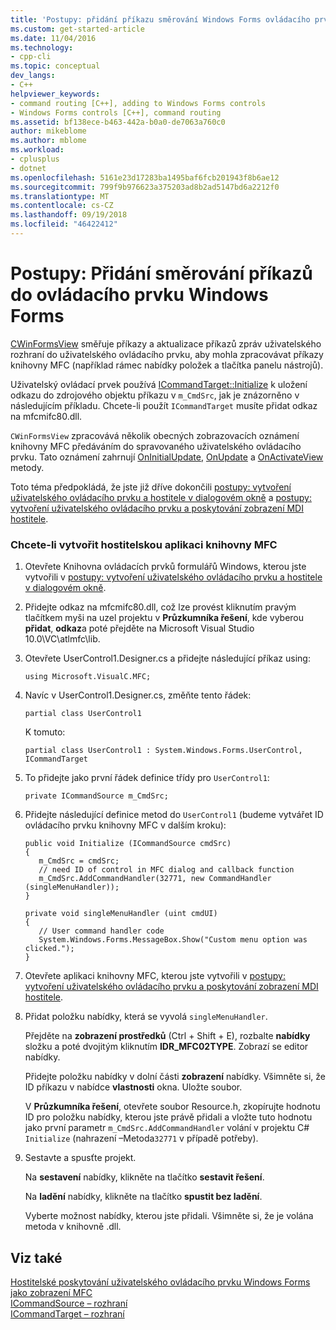 ```yaml
---
title: 'Postupy: přidání příkazu směrování Windows Forms ovládacího prvku | Dokumentace Microsoftu'
ms.custom: get-started-article
ms.date: 11/04/2016
ms.technology:
- cpp-cli
ms.topic: conceptual
dev_langs:
- C++
helpviewer_keywords:
- command routing [C++], adding to Windows Forms controls
- Windows Forms controls [C++], command routing
ms.assetid: bf138ece-b463-442a-b0a0-de7063a760c0
author: mikeblome
ms.author: mblome
ms.workload:
- cplusplus
- dotnet
ms.openlocfilehash: 5161e23d17283ba1495baf6fcb201943f8b6ae12
ms.sourcegitcommit: 799f9b976623a375203ad8b2ad5147bd6a2212f0
ms.translationtype: MT
ms.contentlocale: cs-CZ
ms.lasthandoff: 09/19/2018
ms.locfileid: "46422412"
---
```

# <a name="how-to-add-command-routing-to-the-windows-forms-control"></a>Postupy: Přidání směrování příkazů do ovládacího prvku Windows Forms

[CWinFormsView](../mfc/reference/cwinformsview-class.md) směřuje příkazy a aktualizace příkazů zpráv uživatelského rozhraní do uživatelského ovládacího prvku, aby mohla zpracovávat příkazy knihovny MFC (například rámec nabídky položek a tlačítka panelu nástrojů).

Uživatelský ovládací prvek používá [ICommandTarget::Initialize](../mfc/reference/icommandtarget-interface.md#initialize) k uložení odkazu do zdrojového objektu příkazu v `m_CmdSrc`, jak je znázorněno v následujícím příkladu. Chcete-li použít `ICommandTarget` musíte přidat odkaz na mfcmifc80.dll.

`CWinFormsView` zpracovává několik obecných zobrazovacích oznámení knihovny MFC předáváním do spravovaného uživatelského ovládacího prvku. Tato oznámení zahrnují [OnInitialUpdate](../mfc/reference/iview-interface.md#oninitialupdate), [OnUpdate](../mfc/reference/iview-interface.md#onupdate) a [OnActivateView](../mfc/reference/iview-interface.md#onactivateview) metody.

Toto téma předpokládá, že jste již dříve dokončili [postupy: vytvoření uživatelského ovládacího prvku a hostitele v dialogovém okně](../dotnet/how-to-create-the-user-control-and-host-in-a-dialog-box.md) a [postupy: vytvoření uživatelského ovládacího prvku a poskytování zobrazení MDI hostitele](../dotnet/how-to-create-the-user-control-and-host-mdi-view.md).

### <a name="to-create-the-mfc-host-application"></a>Chcete-li vytvořit hostitelskou aplikaci knihovny MFC

1. Otevřete Knihovna ovládacích prvků formulářů Windows, kterou jste vytvořili v [postupy: vytvoření uživatelského ovládacího prvku a hostitele v dialogovém okně](../dotnet/how-to-create-the-user-control-and-host-in-a-dialog-box.md).

1. Přidejte odkaz na mfcmifc80.dll, což lze provést kliknutím pravým tlačítkem myši na uzel projektu v **Průzkumníka řešení**, kde vyberou **přidat**, **odkaz**a poté přejděte na Microsoft Visual Studio 10.0\VC\atlmfc\lib.

1. Otevřete UserControl1.Designer.cs a přidejte následující příkaz using:

    ```
    using Microsoft.VisualC.MFC;
    ```

1. Navíc v UserControl1.Designer.cs, změňte tento řádek:

    ```
    partial class UserControl1
    ```

     K tomuto:

    ```
    partial class UserControl1 : System.Windows.Forms.UserControl, ICommandTarget
    ```

1. To přidejte jako první řádek definice třídy pro `UserControl1`:

    ```
    private ICommandSource m_CmdSrc;
    ```

1. Přidejte následující definice metod do `UserControl1` (budeme vytvářet ID ovládacího prvku knihovny MFC v dalším kroku):

    ```
    public void Initialize (ICommandSource cmdSrc)
    {
       m_CmdSrc = cmdSrc;
       // need ID of control in MFC dialog and callback function
       m_CmdSrc.AddCommandHandler(32771, new CommandHandler (singleMenuHandler));
    }

    private void singleMenuHandler (uint cmdUI)
    {
       // User command handler code
       System.Windows.Forms.MessageBox.Show("Custom menu option was clicked.");
    }
    ```

1. Otevřete aplikaci knihovny MFC, kterou jste vytvořili v [postupy: vytvoření uživatelského ovládacího prvku a poskytování zobrazení MDI hostitele](../dotnet/how-to-create-the-user-control-and-host-mdi-view.md).

1. Přidat položku nabídky, která se vyvolá `singleMenuHandler`.

     Přejděte na **zobrazení prostředků** (Ctrl + Shift + E), rozbalte **nabídky** složku a poté dvojitým kliknutím **IDR_MFC02TYPE**. Zobrazí se editor nabídky.

     Přidejte položku nabídky v dolní části **zobrazení** nabídky. Všimněte si, že ID příkazu v nabídce **vlastnosti** okna. Uložte soubor.

     V **Průzkumníka řešení**, otevřete soubor Resource.h, zkopírujte hodnotu ID pro položku nabídky, kterou jste právě přidali a vložte tuto hodnotu jako první parametr `m_CmdSrc.AddCommandHandler` volání v projektu C# `Initialize` (nahrazení –Metoda`32771` v případě potřeby).

9. Sestavte a spusťte projekt.

     Na **sestavení** nabídky, klikněte na tlačítko **sestavit řešení**.

     Na **ladění** nabídky, klikněte na tlačítko **spustit bez ladění**.

     Vyberte možnost nabídky, kterou jste přidali. Všimněte si, že je volána metoda v knihovně .dll.

## <a name="see-also"></a>Viz také

[Hostitelské poskytování uživatelského ovládacího prvku Windows Forms jako zobrazení MFC](../dotnet/hosting-a-windows-forms-user-control-as-an-mfc-view.md)<br/>
[ICommandSource – rozhraní](../mfc/reference/icommandsource-interface.md)<br/>
[ICommandTarget – rozhraní](../mfc/reference/icommandtarget-interface.md)
